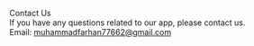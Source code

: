 Contact Us <br />
If you have any questions related to our app, please contact us.<br />
Email: muhammadfarhan77662@gmail.com
